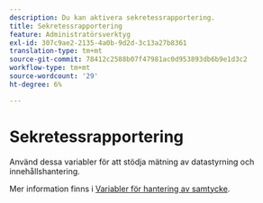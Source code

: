 ```yaml
---
description: Du kan aktivera sekretessrapportering.
title: Sekretessrapportering
feature: Administratörsverktyg
exl-id: 307c9ae2-2135-4a0b-9d2d-3c13a27b8361
translation-type: tm+mt
source-git-commit: 78412c2588b07f47981ac0d953893db6b9e1d3c2
workflow-type: tm+mt
source-wordcount: '29'
ht-degree: 6%

---
```


# Sekretessrapportering

Använd dessa variabler för att stödja mätning av datastyrning och innehållshantering.

Mer information finns i [Variabler för hantering av samtycke](/help/admin/c-data-governance/consent-variables.md).
